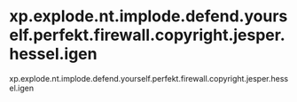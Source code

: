 # xp.explode.nt.implode.defend.yourself.perfekt.firewall.copyright.jesper.hessel.igen
xp.explode.nt.implode.defend.yourself.perfekt.firewall.copyright.jesper.hessel.igen
